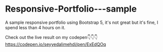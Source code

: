 # Responsive-Portfolio---sample
A sample responsive portfolio using Bootstrap 5, it's not great but it's fine, I spend less than 4 hours on it.



Check out the live result on my codepen👇👇👇
https://codepen.io/seyyedalimehdi/pen/ExEdQOq
